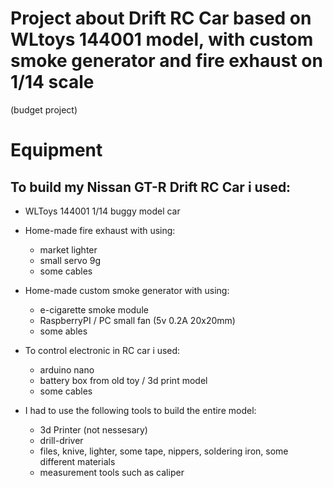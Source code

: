 # Project about Drift RC Car based on WLtoys 144001 model, with custom smoke generator and fire exhaust on 1/14 scale
(budget project)

# Equipment
## To build my Nissan GT-R Drift RC Car i used:

- WLToys 144001 1/14 buggy model car

- Home-made fire exhaust with using:
  - market lighter
  - small servo 9g
  - some cables
  
- Home-made custom smoke generator with using:
  - e-cigarette smoke module
  - RaspberryPI / PC small fan (5v 0.2A 20x20mm)
  - some ables
  
- To control electronic in RC car i used:
  - arduino nano 
  - battery box from old toy / 3d print model
  - some cables
  
- I had to use the following tools to build the entire model:
  - 3d Printer (not nessesary)
  - drill-driver
  - files, knive, lighter, some tape, nippers, soldering iron, some different materials
  - measurement tools such as caliper

